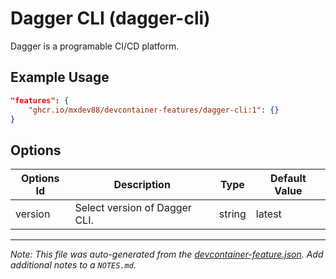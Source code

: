 
# Dagger CLI (dagger-cli)

Dagger is a programable CI/CD platform.

## Example Usage

```json
"features": {
    "ghcr.io/mxdev88/devcontainer-features/dagger-cli:1": {}
}
```

## Options

| Options Id | Description | Type | Default Value |
|-----|-----|-----|-----|
| version | Select version of Dagger CLI. | string | latest |



---

_Note: This file was auto-generated from the [devcontainer-feature.json](https://github.com/mxdev88/devcontainer-features/blob/main/src/dagger-cli/devcontainer-feature.json).  Add additional notes to a `NOTES.md`._
